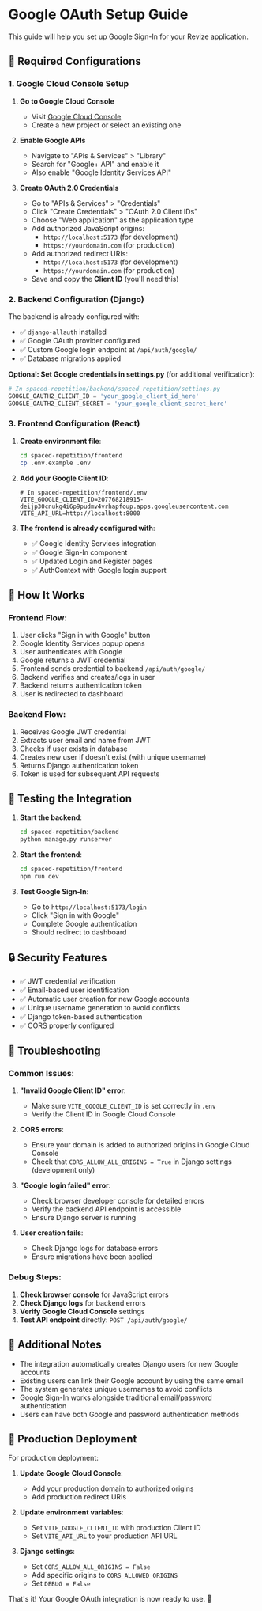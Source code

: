 # Google OAuth Setup Guide

This guide will help you set up Google Sign-In for your Revize application.

## 🔧 Required Configurations

### 1. Google Cloud Console Setup

1. **Go to Google Cloud Console**
   - Visit [Google Cloud Console](https://console.cloud.google.com/)
   - Create a new project or select an existing one

2. **Enable Google APIs**
   - Navigate to "APIs & Services" > "Library"
   - Search for "Google+ API" and enable it
   - Also enable "Google Identity Services API"

3. **Create OAuth 2.0 Credentials**
   - Go to "APIs & Services" > "Credentials"
   - Click "Create Credentials" > "OAuth 2.0 Client IDs"
   - Choose "Web application" as the application type
   - Add authorized JavaScript origins:
     - `http://localhost:5173` (for development)
     - `https://yourdomain.com` (for production)
   - Add authorized redirect URIs:
     - `http://localhost:5173` (for development)
     - `https://yourdomain.com` (for production)
   - Save and copy the **Client ID** (you'll need this)

### 2. Backend Configuration (Django)

The backend is already configured with:
- ✅ `django-allauth` installed
- ✅ Google OAuth provider configured
- ✅ Custom Google login endpoint at `/api/auth/google/`
- ✅ Database migrations applied

**Optional: Set Google credentials in settings.py** (for additional verification):
```python
# In spaced-repetition/backend/spaced_repetition/settings.py
GOOGLE_OAUTH2_CLIENT_ID = 'your_google_client_id_here'
GOOGLE_OAUTH2_CLIENT_SECRET = 'your_google_client_secret_here'
```

### 3. Frontend Configuration (React)

1. **Create environment file**:
   ```bash
   cd spaced-repetition/frontend
   cp .env.example .env
   ```

2. **Add your Google Client ID**:
   ```env
   # In spaced-repetition/frontend/.env
   VITE_GOOGLE_CLIENT_ID=207768218915-deijp30cnukg4i6p9pudmv4vrhapfoup.apps.googleusercontent.com
   VITE_API_URL=http://localhost:8000
   ```

3. **The frontend is already configured with**:
   - ✅ Google Identity Services integration
   - ✅ Google Sign-In component
   - ✅ Updated Login and Register pages
   - ✅ AuthContext with Google login support

## 🚀 How It Works

### Frontend Flow:
1. User clicks "Sign in with Google" button
2. Google Identity Services popup opens
3. User authenticates with Google
4. Google returns a JWT credential
5. Frontend sends credential to backend `/api/auth/google/`
6. Backend verifies and creates/logs in user
7. Backend returns authentication token
8. User is redirected to dashboard

### Backend Flow:
1. Receives Google JWT credential
2. Extracts user email and name from JWT
3. Checks if user exists in database
4. Creates new user if doesn't exist (with unique username)
5. Returns Django authentication token
6. Token is used for subsequent API requests

## 🧪 Testing the Integration

1. **Start the backend**:
   ```bash
   cd spaced-repetition/backend
   python manage.py runserver
   ```

2. **Start the frontend**:
   ```bash
   cd spaced-repetition/frontend
   npm run dev
   ```

3. **Test Google Sign-In**:
   - Go to `http://localhost:5173/login`
   - Click "Sign in with Google"
   - Complete Google authentication
   - Should redirect to dashboard

## 🔒 Security Features

- ✅ JWT credential verification
- ✅ Email-based user identification
- ✅ Automatic user creation for new Google accounts
- ✅ Unique username generation to avoid conflicts
- ✅ Django token-based authentication
- ✅ CORS properly configured

## 🐛 Troubleshooting

### Common Issues:

1. **"Invalid Google Client ID" error**:
   - Make sure `VITE_GOOGLE_CLIENT_ID` is set correctly in `.env`
   - Verify the Client ID in Google Cloud Console

2. **CORS errors**:
   - Ensure your domain is added to authorized origins in Google Cloud Console
   - Check that `CORS_ALLOW_ALL_ORIGINS = True` in Django settings (development only)

3. **"Google login failed" error**:
   - Check browser developer console for detailed errors
   - Verify the backend API endpoint is accessible
   - Ensure Django server is running

4. **User creation fails**:
   - Check Django logs for database errors
   - Ensure migrations have been applied

### Debug Steps:

1. **Check browser console** for JavaScript errors
2. **Check Django logs** for backend errors
3. **Verify Google Cloud Console** settings
4. **Test API endpoint** directly: `POST /api/auth/google/`

## 📝 Additional Notes

- The integration automatically creates Django users for new Google accounts
- Existing users can link their Google account by using the same email
- The system generates unique usernames to avoid conflicts
- Google Sign-In works alongside traditional email/password authentication
- Users can have both Google and password authentication methods

## 🔄 Production Deployment

For production deployment:

1. **Update Google Cloud Console**:
   - Add your production domain to authorized origins
   - Add production redirect URIs

2. **Update environment variables**:
   - Set `VITE_GOOGLE_CLIENT_ID` with production Client ID
   - Set `VITE_API_URL` to your production API URL

3. **Django settings**:
   - Set `CORS_ALLOW_ALL_ORIGINS = False`
   - Add specific origins to `CORS_ALLOWED_ORIGINS`
   - Set `DEBUG = False`

That's it! Your Google OAuth integration is now ready to use. 🎉 